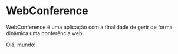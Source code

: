 # WebConference
WebConference é uma aplicação com a finalidade de gerir de forma dinâmica uma conferência web.

Olá, mundo!
